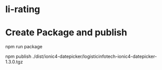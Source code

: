 # li-rating


# Create Package and publish

npm run package

npm publish ./dist/ionic4-datepicker/logisticinfotech-ionic4-datepicker-1.3.0.tgz